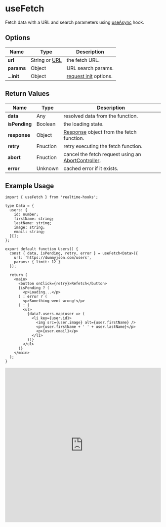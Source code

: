 # useFetch

Fetch data with a URL and search parameters using [useAsync](./useAsync) hook.

## Options

| Name        | Type                                                                      | Description                                                                                       |
| ----------- | ------------------------------------------------------------------------- | ------------------------------------------------------------------------------------------------- |
| **url**     | String or [URL](https://developer.mozilla.org/en-US/docs/Web/API/URL/URL) | the fetch URL.                                                                                    |
| **params**  | Object                                                                    | URL search params.                                                                                |
| **...init** | Object                                                                    | [request init](https://developer.mozilla.org/en-US/docs/Web/API/Request/Request#options) options. |

## Return Values

| Name          | Type     | Description                                                                                                            |
| ------------- | -------- | ---------------------------------------------------------------------------------------------------------------------- |
| **data**      | Any      | resolved data from the function.                                                                                       |
| **isPending** | Boolean  | the loading state.                                                                                                     |
| **response**  | Object   | [Response](https://developer.mozilla.org/en-US/docs/Web/API/Response) object from the fetch function.                  |
| **retry**     | Fnuction | retry executing the fetch function.                                                                                    |
| **abort**     | Fnuction | cancel the fetch request using an [AbortController](https://developer.mozilla.org/en-US/docs/Web/API/AbortController). |
| **error**     | Unknown  | cached error if it exists.                                                                                             |

## Example Usage

```tsx
import { useFetch } from 'realtime-hooks';

type Data = {
  users: {
    id: number;
    firstName: string;
    lastName: string;
    image: string;
    email: string;
  }[];
};

export default function Users() {
  const { data, isPending, retry, error } = useFetch<Data>({
    url: 'https://dummyjson.com/users',
    params: { limit: 12 }
  });

  return (
    <main>
      <button onClick={retry}>Refetch</button>
      {isPending ? (
        <p>Loading...</p>
      ) : error ? (
        <p>Something went wrong!</p>
      ) : (
        <ul>
          {data?.users.map(user => (
            <li key={user.id}>
              <img src={user.image} alt={user.firstName} />
              <p>{user.firstName + ' ' + user.lastName}</p>
              <p>{user.email}</p>
            </li>
          ))}
        </ul>
      )}
    </main>
  );
}
```

<iframe src="https://codesandbox.io/embed/usefetch-2vxg6p?fontsize=14&hidenavigation=1&module=%2Fsrc%2FComponent.tsx&theme=dark" style="width:100%; height:500px; border:0; overflow:hidden;" title="useFetch" allow="accelerometer; ambient-light-sensor; camera; encrypted-media; geolocation; gyroscope; hid; microphone; midi; payment; usb; vr; xr-spatial-tracking" sandbox="allow-forms allow-modals allow-popups allow-presentation allow-same-origin allow-scripts"></iframe>
